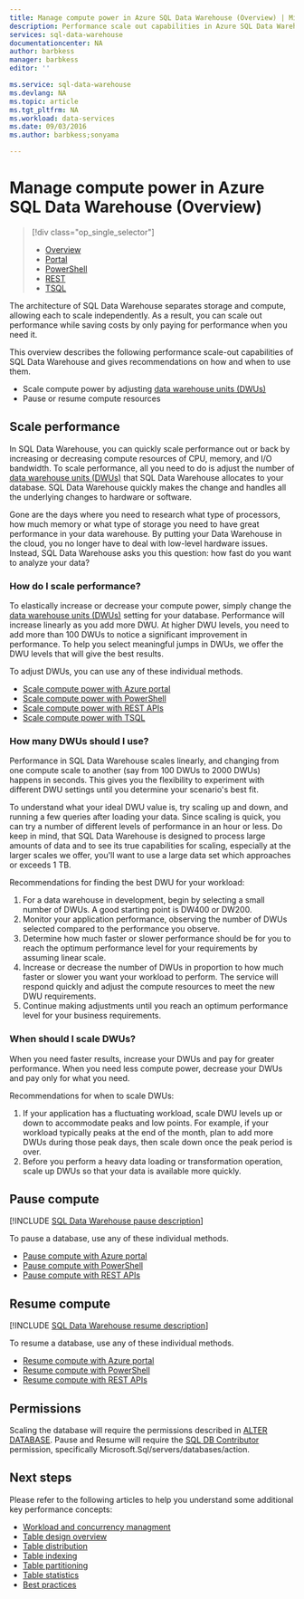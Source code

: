 ```yaml
---
title: Manage compute power in Azure SQL Data Warehouse (Overview) | Microsoft Azure
description: Performance scale out capabilities in Azure SQL Data Warehouse. Scale out by adjusting DWUs or pause and resume compute resources to save costs.
services: sql-data-warehouse
documentationcenter: NA
author: barbkess
manager: barbkess
editor: ''

ms.service: sql-data-warehouse
ms.devlang: NA
ms.topic: article
ms.tgt_pltfrm: NA
ms.workload: data-services
ms.date: 09/03/2016
ms.author: barbkess;sonyama

---
```

# Manage compute power in Azure SQL Data Warehouse (Overview)
> [!div class="op_single_selector"]
> * [Overview](sql-data-warehouse-manage-compute-overview.md)
> * [Portal](sql-data-warehouse-manage-compute-portal.md)
> * [PowerShell](sql-data-warehouse-manage-compute-powershell.md)
> * [REST](sql-data-warehouse-manage-compute-rest-api.md)
> * [TSQL](sql-data-warehouse-manage-compute-tsql.md)
> 
> 

The architecture of SQL Data Warehouse separates storage and compute, allowing each to scale independently. As a result, you can scale out performance while saving costs by only paying for performance when you need it. 

This overview describes the following performance scale-out capabilities of SQL Data Warehouse and gives recommendations on how and when to use them. 

* Scale compute power by adjusting [data warehouse units (DWUs)][data warehouse units (DWUs)]
* Pause or resume compute resources

<a name="scale-performance-bk"></a>

## Scale performance
In SQL Data Warehouse, you can quickly scale performance out or back by increasing or decreasing compute resources of CPU, memory, and I/O bandwidth. To scale performance, all you need to do is adjust the number of [data warehouse units (DWUs)][data warehouse units (DWUs)] that SQL Data Warehouse allocates to your database. SQL Data Warehouse quickly makes the change and handles all the underlying changes to hardware or software.

Gone are the days where you need to research what type of processors, how much memory or what type of storage you need to have great performance in your data warehouse. By putting your Data Warehouse in the cloud, you no longer have to deal with low-level hardware issues. Instead, SQL Data Warehouse asks you this question: how fast do you want to analyze your data? 

### How do I scale performance?
To elastically increase or decrease your compute power, simply change the [data warehouse units (DWUs)][data warehouse units (DWUs)] setting for your database. Performance will increase linearly as you add more DWU.  At higher DWU levels, you need to add more than 100 DWUs to notice a significant improvement in performance. To help you select meaningful jumps in DWUs, we offer the DWU levels that will give the best results.

To adjust DWUs, you can use any of these individual methods.

* [Scale compute power with Azure portal][Scale compute power with Azure portal]
* [Scale compute power with PowerShell][Scale compute power with PowerShell]
* [Scale compute power with REST APIs][Scale compute power with REST APIs]
* [Scale compute power with TSQL][Scale compute power with TSQL]

### How many DWUs should I use?
Performance in SQL Data Warehouse scales linearly, and changing from one compute scale to another (say from 100 DWUs to 2000 DWUs) happens in seconds. This gives you the flexibility to experiment with different DWU settings until you determine your scenario's best fit.

To understand what your ideal DWU value is, try scaling up and down, and running a few queries after loading your data. Since scaling is quick, you can try a number of different levels of performance in an hour or less. Do keep in mind, that SQL Data Warehouse is designed to process large amounts of data and to see its true capabilities for scaling, especially at the larger scales we offer, you'll want to use a large data set which approaches or exceeds 1 TB.

Recommendations for finding the best DWU for your workload:

1. For a data warehouse in development, begin by selecting a small number of DWUs.  A good starting point is DW400 or DW200.
2. Monitor your application performance, observing the number of DWUs selected compared to the performance you observe.
3. Determine how much faster or slower performance should be for you to reach the optimum performance level for your requirements by assuming linear scale.
4. Increase or decrease the number of DWUs in proportion to how much faster or slower you want your workload to perform. The service will respond quickly and adjust the compute resources to meet the new DWU requirements.
5. Continue making adjustments until you reach an optimum performance level for your business requirements.

### When should I scale DWUs?
When you need faster results, increase your DWUs and pay for greater performance.  When you need less compute power, decrease your DWUs and pay only for what you need. 

Recommendations for when to scale DWUs:

1. If your application has a fluctuating workload, scale DWU levels up or down to accommodate peaks and low points. For example, if your workload typically peaks at the end of the month, plan to add more DWUs during those peak days, then scale down once the peak period is over.
2. Before you perform a heavy data loading or transformation operation, scale up DWUs so that your data is available more quickly.

<a name="pause-compute-bk"></a>

## Pause compute
[!INCLUDE [SQL Data Warehouse pause description](../../includes/sql-data-warehouse-pause-description.md)]

To pause a database, use any of these individual methods.

* [Pause compute with Azure portal][Pause compute with Azure portal]
* [Pause compute with PowerShell][Pause compute with PowerShell]
* [Pause compute with REST APIs][Pause compute with REST APIs]

<a name="resume-compute-bk"></a>

## Resume compute
[!INCLUDE [SQL Data Warehouse resume description](../../includes/sql-data-warehouse-resume-description.md)]

To resume a database, use any of these individual methods.

* [Resume compute with Azure portal][Resume compute with Azure portal]
* [Resume compute with PowerShell][Resume compute with PowerShell]
* [Resume compute with REST APIs][Resume compute with REST APIs]

## Permissions
Scaling the database will require the permissions described in [ALTER DATABASE][ALTER DATABASE].  Pause and Resume will require the [SQL DB Contributor][SQL DB Contributor] permission, specifically Microsoft.Sql/servers/databases/action.

<a name="next-steps-bk"></a>

## Next steps
Please refer to the following articles to help you understand some additional key performance concepts:

* [Workload and concurrency managment][Workload and concurrency managment]
* [Table design overview][Table design overview]
* [Table distribution][Table distribution]
* [Table indexing][Table indexing]
* [Table partitioning][Table partitioning]
* [Table statistics][Table statistics]
* [Best practices][Best practices]

<!--Image reference-->

<!--Article references-->
[data warehouse units (DWUs)]: ./sql-data-warehouse-overview-what-is.md#data-warehouse-units

[Scale compute power with Azure portal]: ./sql-data-warehouse-manage-compute-portal.md#scale-compute-bk
[Scale compute power with PowerShell]: ./sql-data-warehouse-manage-compute-powershell.md#scale-compute-bk
[Scale compute power with REST APIs]: ./sql-data-warehouse-manage-compute-rest-api.md#scale-compute-bk
[Scale compute power with TSQL]: ./sql-data-warehouse-manage-compute-tsql.md#scale-compute-bk

[capacity limits]: ./sql-data-warehouse-service-capacity-limits.md

[Pause compute with Azure portal]:  ./sql-data-warehouse-manage-compute-portal.md#pause-compute-bk
[Pause compute with PowerShell]: ./sql-data-warehouse-manage-compute-powershell.md#pause-compute-bk
[Pause compute with REST APIs]: ./sql-data-warehouse-manage-compute-rest-api.md#pause-compute-bk

[Resume compute with Azure portal]:  ./sql-data-warehouse-manage-compute-portal.md#resume-compute-bk
[Resume compute with PowerShell]: ./sql-data-warehouse-manage-compute-powershell.md#resume-compute-bk
[Resume compute with REST APIs]: ./sql-data-warehouse-manage-compute-rest-api.md#resume-compute-bk

[Workload and concurrency managment]: ./sql-data-warehouse-develop-concurrency.md
[Table design overview]: ./sql-data-warehouse-tables-overview.md
[Table distribution]: ./sql-data-warehouse-tables-distribute.md
[Table indexing]: ./sql-data-warehouse-tables-index.md
[Table partitioning]: ./sql-data-warehouse-tables-partition.md
[Table statistics]: ./sql-data-warehouse-tables-statistics.md
[Best practices]: ./sql-data-warehouse-best-practices.md 
[development overview]: ./sql-data-warehouse-overview-develop.md

[SQL DB Contributor]: ../active-directory/role-based-access-built-in-roles.md#sql-db-contributor

<!--MSDN references-->
[ALTER DATABASE]: https://msdn.microsoft.com/library/mt204042.aspx

<!--Other Web references-->
[Azure portal]: http://portal.azure.com/

